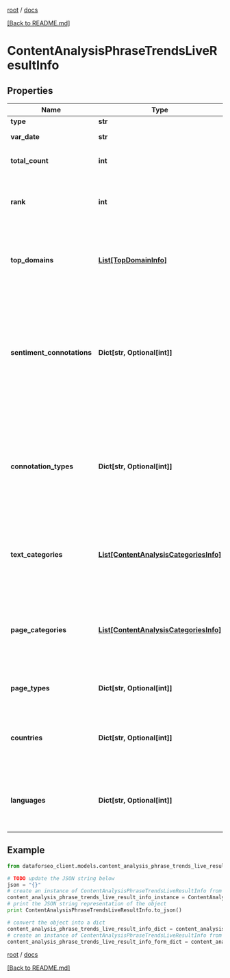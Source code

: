 [root](./../ "root") / [docs](./ "docs")

[[Back to README.md]](./../README.md "[Back to README.md]")

# ContentAnalysisPhraseTrendsLiveResultInfo

## Properties

Name | Type | Description | Notes
------------ | ------------- | ------------- | -------------
**type** | **str** | type of element | [optional]
**var_date** | **str** | date for which the data is provided | [optional]
**total_count** | **int** | total number of results in our database relevant to your request | [optional]
**rank** | **int** | rank of all URLs citing the keyword normalized sum of ranks of all URLs citing the target keyword for the given date | [optional]
**top_domains** | [**List[TopDomainInfo]**](TopDomainInfo.md) | top domains citing the target keyword contains objects with top domains citing the target keyword and citation count per each domain | [optional]
**sentiment_connotations** | **Dict[str, Optional[int]]** | sentiment connotations contains sentiments (emotional reactions) related to the target keyword citation and the number of citations per each sentiment possible connotations: \&quot;anger\&quot;, \&quot;happiness\&quot;, \&quot;love\&quot;, \&quot;sadness\&quot;, \&quot;share\&quot;, \&quot;fun\&quot; | [optional]
**connotation_types** | **Dict[str, Optional[int]]** | connotation types contains types of sentiments (sentiment polarity) related to the keyword citation and citation count per each sentiment type possible connotation types: \&quot;positive\&quot;, \&quot;negative\&quot;, \&quot;neutral\&quot; | [optional]
**text_categories** | [**List[ContentAnalysisCategoriesInfo]**](ContentAnalysisCategoriesInfo.md) | text categories contains objects with text categories and citation count in each text category to obtain a full list of available categories, refer to the Categories endpoint | [optional]
**page_categories** | [**List[ContentAnalysisCategoriesInfo]**](ContentAnalysisCategoriesInfo.md) | page categories contains objects with page categories and citation count in each page category to obtain a full list of available categories, refer to the Categories endpoint | [optional]
**page_types** | **Dict[str, Optional[int]]** | page types contains page types and citation count per each page type | [optional]
**countries** | **Dict[str, Optional[int]]** | countries contains countries and citation count in each country to obtain a full list of available countries, refer to the Locations endpoint | [optional]
**languages** | **Dict[str, Optional[int]]** | languages contains languages and citation count in each language to obtain a full list of available languages, refer to the Languages endpoint | [optional]

## Example

```python
from dataforseo_client.models.content_analysis_phrase_trends_live_result_info import ContentAnalysisPhraseTrendsLiveResultInfo

# TODO update the JSON string below
json = "{}"
# create an instance of ContentAnalysisPhraseTrendsLiveResultInfo from a JSON string
content_analysis_phrase_trends_live_result_info_instance = ContentAnalysisPhraseTrendsLiveResultInfo.from_json(json)
# print the JSON string representation of the object
print ContentAnalysisPhraseTrendsLiveResultInfo.to_json()

# convert the object into a dict
content_analysis_phrase_trends_live_result_info_dict = content_analysis_phrase_trends_live_result_info_instance.to_dict()
# create an instance of ContentAnalysisPhraseTrendsLiveResultInfo from a dict
content_analysis_phrase_trends_live_result_info_form_dict = content_analysis_phrase_trends_live_result_info.from_dict(content_analysis_phrase_trends_live_result_info_dict)
```

  

[root](./../ "root") / [docs](./ "docs")

[[Back to README.md]](./../README.md "[Back to README.md]")